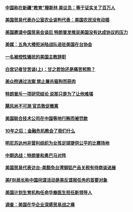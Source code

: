 #### [中国称在新疆“教育”穆斯林  美议员：等于证实关了百万人 ](../pages/zg_yre_rvq/4571304.md) 

#### [美国贸易代表办公室农业谈判代表：美国农民没有动摇](../pages/zg_yre_rvq/4571300.md) 

#### [美国邀请中国贸易会谈后 特朗普发推说美国没有达成协议的压力](../pages/zg_yre_rvq/4571276.md) 

#### [美媒：五角大楼拒派陆战队进驻美国在台协会](../pages/zg_yre_rvq/4570861.md) 

#### [一名被控性骚扰的美国主教辞职](../pages/zg_yre_rvq/4570821.md) 

#### [白宫记者甘苦谈(上)：甘之若饴还是痛苦煎熬？](../pages/zg_yre_rvq/4570736.md) 

#### [美众院通过法案 禁止屠杀猫狗而获肉](../pages/zg_yre_rvq/4570717.md) 

#### [特朗普斥一项研究结论 说那只是为了让他难堪 ](../pages/zg_yre_rvq/4570711.md) 

#### [飓风尚不可测 官员敦促撤离](../pages/zg_yre_rvq/4570698.md) 

#### [美国联合技术公司在中国等地行贿而被罚款](../pages/zg_yre_rvq/4570469.md) 

#### [10年之后：金融危机教会了我们什么 ](../pages/zg_yre_rvq/4570459.md) 

#### [明尼苏达州非营利组织为女孩足球提供公平的比赛场地 ](../pages/zg_yre_rvq/4570451.md) 

#### [中期选战：特朗普和奥巴马对阵](../pages/zg_yre_rvq/4570293.md) 

#### [美国贸易代表访台-美豁免台湾钢铝产品关税有待商谈进展](../pages/zg_yre_rvq/4570238.md) 

#### [美FBI局长称中国间谍活动是美反谍报任务的首要对象](../pages/zg_yre_rvq/4570165.md) 

#### [美国计划生育机构任命华裔医生担任新领导人   ](../pages/zg_yre_rvq/4570154.md) 

#### [调查：美国在华企业深感贸易战之痛](../pages/zg_yre_rvq/4570017.md) 

